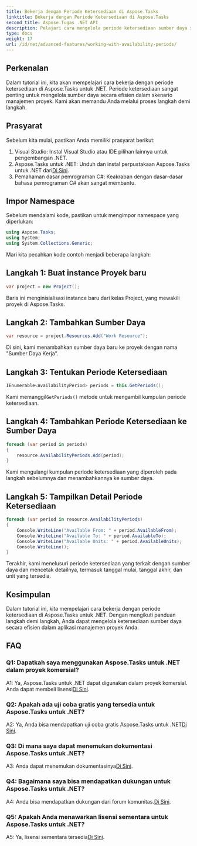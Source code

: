 ```yaml
---
title: Bekerja dengan Periode Ketersediaan di Aspose.Tasks
linktitle: Bekerja dengan Periode Ketersediaan di Aspose.Tasks
second_title: Aspose.Tugas .NET API
description: Pelajari cara mengelola periode ketersediaan sumber daya secara efisien menggunakan Aspose.Tasks untuk .NET. Tutorial ini memberikan panduan langkah demi langkah untuk bekerja dengan periode ketersediaan di proyek .NET Anda.
type: docs
weight: 17
url: /id/net/advanced-features/working-with-availability-periods/
---
```

## Perkenalan

Dalam tutorial ini, kita akan mempelajari cara bekerja dengan periode ketersediaan di Aspose.Tasks untuk .NET. Periode ketersediaan sangat penting untuk mengelola sumber daya secara efisien dalam skenario manajemen proyek. Kami akan memandu Anda melalui proses langkah demi langkah.

## Prasyarat

Sebelum kita mulai, pastikan Anda memiliki prasyarat berikut:

1. Visual Studio: Instal Visual Studio atau IDE pilihan lainnya untuk pengembangan .NET.
2.  Aspose.Tasks untuk .NET: Unduh dan instal perpustakaan Aspose.Tasks untuk .NET dari[Di Sini](https://releases.aspose.com/tasks/net/).
3. Pemahaman dasar pemrograman C#: Keakraban dengan dasar-dasar bahasa pemrograman C# akan sangat membantu.

## Impor Namespace

Sebelum mendalami kode, pastikan untuk mengimpor namespace yang diperlukan:

```csharp
using Aspose.Tasks;
using System;
using System.Collections.Generic;


```

Mari kita pecahkan kode contoh menjadi beberapa langkah:

## Langkah 1: Buat instance Proyek baru

```csharp
var project = new Project();
```

Baris ini menginisialisasi instance baru dari kelas Project, yang mewakili proyek di Aspose.Tasks.

## Langkah 2: Tambahkan Sumber Daya

```csharp
var resource = project.Resources.Add("Work Resource");
```

Di sini, kami menambahkan sumber daya baru ke proyek dengan nama "Sumber Daya Kerja".

## Langkah 3: Tentukan Periode Ketersediaan

```csharp
IEnumerable<AvailabilityPeriod> periods = this.GetPeriods();
```

 Kami memanggil`GetPeriods()` metode untuk mengambil kumpulan periode ketersediaan.

## Langkah 4: Tambahkan Periode Ketersediaan ke Sumber Daya

```csharp
foreach (var period in periods)
{
    resource.AvailabilityPeriods.Add(period);
}
```

Kami mengulangi kumpulan periode ketersediaan yang diperoleh pada langkah sebelumnya dan menambahkannya ke sumber daya.

## Langkah 5: Tampilkan Detail Periode Ketersediaan

```csharp
foreach (var period in resource.AvailabilityPeriods)
{
    Console.WriteLine("Available From: " + period.AvailableFrom);
    Console.WriteLine("Available To: " + period.AvailableTo);
    Console.WriteLine("Available Units: " + period.AvailableUnits);
    Console.WriteLine();
}
```

Terakhir, kami menelusuri periode ketersediaan yang terkait dengan sumber daya dan mencetak detailnya, termasuk tanggal mulai, tanggal akhir, dan unit yang tersedia.

## Kesimpulan

Dalam tutorial ini, kita mempelajari cara bekerja dengan periode ketersediaan di Aspose.Tasks untuk .NET. Dengan mengikuti panduan langkah demi langkah, Anda dapat mengelola ketersediaan sumber daya secara efisien dalam aplikasi manajemen proyek Anda.

## FAQ

### Q1: Dapatkah saya menggunakan Aspose.Tasks untuk .NET dalam proyek komersial?

 A1: Ya, Aspose.Tasks untuk .NET dapat digunakan dalam proyek komersial. Anda dapat membeli lisensi[Di Sini](https://purchase.aspose.com/buy).

### Q2: Apakah ada uji coba gratis yang tersedia untuk Aspose.Tasks untuk .NET?

 A2: Ya, Anda bisa mendapatkan uji coba gratis Aspose.Tasks untuk .NET[Di Sini](https://releases.aspose.com/).

### Q3: Di mana saya dapat menemukan dokumentasi Aspose.Tasks untuk .NET?

 A3: Anda dapat menemukan dokumentasinya[Di Sini](https://reference.aspose.com/tasks/net/).

### Q4: Bagaimana saya bisa mendapatkan dukungan untuk Aspose.Tasks untuk .NET?

 A4: Anda bisa mendapatkan dukungan dari forum komunitas.[Di Sini](https://forum.aspose.com/c/tasks/15).

### Q5: Apakah Anda menawarkan lisensi sementara untuk Aspose.Tasks untuk .NET?

 A5: Ya, lisensi sementara tersedia[Di Sini](https://purchase.aspose.com/temporary-license/).